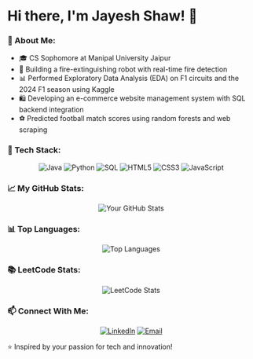 # Hi there, I'm Jayesh Shaw! 👋

### 🚀 About Me:
- 🎓 CS Sophomore at Manipal University Jaipur
- 🤖 Building a fire-extinguishing robot with real-time fire detection
- 📊 Performed Exploratory Data Analysis (EDA) on F1 circuits and the 2024 F1 season using Kaggle
- 🛍️ Developing an e-commerce website management system with SQL backend integration
- ⚽ Predicted football match scores using random forests and web scraping

### 🧰 Tech Stack:
<div align="center">

![Java](https://img.shields.io/badge/Java-ED8B00?style=for-the-badge&logo=java&logoColor=white)
![Python](https://img.shields.io/badge/Python-3776AB?style=for-the-badge&logo=python&logoColor=white)
![SQL](https://img.shields.io/badge/SQL-4479A1?style=for-the-badge&logo=database&logoColor=white)
![HTML5](https://img.shields.io/badge/HTML5-E34F26?style=for-the-badge&logo=html5&logoColor=white)
![CSS3](https://img.shields.io/badge/CSS3-1572B6?style=for-the-badge&logo=css3&logoColor=white)
![JavaScript](https://img.shields.io/badge/JavaScript-F7DF1E?style=for-the-badge&logo=javascript&logoColor=black)

</div>

### 📈 My GitHub Stats:
<div align="center">

![Your GitHub Stats](https://github-readme-stats.vercel.app/api?username=jayesh140905&show_icons=true&theme=tokyonight&hide_border=true&border_radius=20)

</div>

### 📊 Top Languages:
<div align="center">

![Top Languages](https://github-readme-stats.vercel.app/api/top-langs/?username=jayesh140905&layout=compact&theme=tokyonight&hide_border=true&border_radius=20)

</div>

### 📚 LeetCode Stats:
<div align="center">

![LeetCode Stats](https://leetcard.jacoblin.cool/yNH1u4K5Pf?theme=dark&font=Montserrat&ext=activity)

</div>

### 📫 Connect With Me:
<div align="center">

[![LinkedIn](https://img.shields.io/badge/LinkedIn-0A66C2?style=for-the-badge&logo=linkedin&logoColor=white)](https://www.linkedin.com/in/jayesh-shaw-abb289347/)
[![Email](https://img.shields.io/badge/Email-D14836?style=for-the-badge&logo=gmail&logoColor=white)](mailto:jayeshshaw5@email.com)

</div>

⭐️ Inspired by your passion for tech and innovation!

